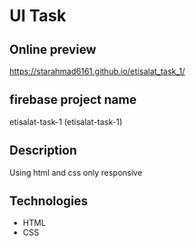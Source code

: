 # UI Task
## Online preview

https://starahmad6161.github.io/etisalat_task_1/

## firebase project name
etisalat-task-1 (etisalat-task-1)

## Description
  Using  html and css only
  responsive
## Technologies
- HTML
- CSS

